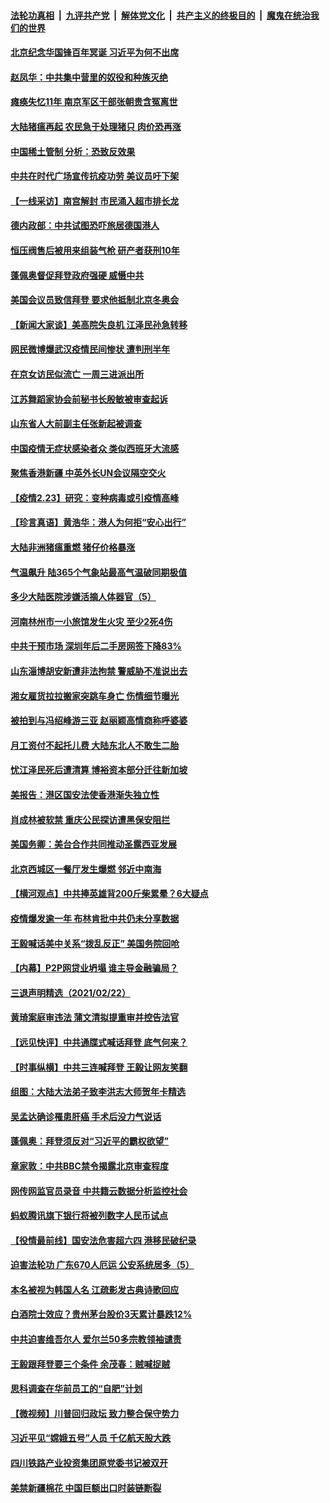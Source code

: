 

####  [法轮功真相](../../../../basic/blob/master/README.md?t=02240431) &nbsp;|&nbsp; [九评共产党](../../../../9ping.md/blob/master/README.md?t=02240431) &nbsp;|&nbsp; [解体党文化](../../../../jtdwh.md/blob/master/README.md?t=02240431)  &nbsp;|&nbsp; [共产主义的终极目的](../../../../gczydzjmd.md/blob/master/README.md?t=02240431) &nbsp;|&nbsp; [魔鬼在统治我们的世界](../../../../mgztzwmdsj.md/blob/master/README.md?t=02240431) 

#### [北京纪念华国锋百年冥诞 习近平为何不出席](../pages/nsc413/n12770385.md?t=02240431) 

#### [赵凤华：中共集中营里的奴役和种族灭绝](../pages/nsc413/n12770399.md?t=02240431) 

#### [瘫痪失忆11年 南京军区干部张朝贵含冤离世](../pages/nsc413/n12769725.md?t=02240431) 

#### [大陆猪瘟再起 农民急于处理猪只 肉价恐再涨](../pages/nsc413/n12770155.md?t=02240431) 

#### [中国稀土管制 分析：恐致反效果](../pages/nsc413/n12769876.md?t=02240431) 

#### [中共在时代广场宣传抗疫功劳 美议员吁下架](../pages/nsc413/n12770386.md?t=02240431) 

#### [【一线采访】南宫解封 市民涌入超市排长龙](../pages/nsc413/n12770389.md?t=02240431) 

#### [德内政部：中共试图恐吓旅居德国港人](../pages/nsc413/n12770308.md?t=02240431) 

#### [恒压阀售后被用来组装气枪 研产者获刑10年](../pages/nsc413/n12770252.md?t=02240431) 

#### [蓬佩奥督促拜登政府强硬 威慑中共](../pages/nsc413/n12770131.md?t=02240431) 

#### [美国会议员致信拜登 要求他抵制北京冬奥会](../pages/nsc413/n12770180.md?t=02240431) 

#### [【新闻大家谈】美高院失良机 江泽民孙急转移](../pages/nsc413/n12770173.md?t=02240431) 

#### [网民微博爆武汉疫情民间惨状 遭判刑半年](../pages/nsc413/n12770089.md?t=02240431) 

#### [在京女访民似流亡 一周三进派出所](../pages/nsc413/n12769895.md?t=02240431) 

#### [江苏舞蹈家协会前秘书长殷敏被审查起诉](../pages/nsc413/n12769830.md?t=02240431) 

#### [山东省人大前副主任张新起被调查](../pages/nsc413/n12769620.md?t=02240431) 

#### [中国疫情无症状感染者众 类似西班牙大流感](../pages/nsc413/n12769909.md?t=02240431) 

#### [聚焦香港新疆 中英外长UN会议隔空交火](../pages/nsc413/n12769762.md?t=02240431) 

#### [【疫情2.23】研究：变种病毒或引疫情高峰](../pages/nsc413/n12769518.md?t=02240431) 

#### [【珍言真语】黄浩华：港人为何拒“安心出行”](../pages/nsc413/n12767941.md?t=02240431) 

#### [大陆非洲猪瘟重燃 猪仔价格暴涨](../pages/nsc413/n12769490.md?t=02240431) 

#### [气温飙升 陆365个气象站最高气温破同期极值](../pages/nsc413/n12769579.md?t=02240431) 


#### [多少大陆医院涉嫌活摘人体器官（5）](../pages/nsc413/n12768383.md?t=02240431) 

#### [河南林州市一小旅馆发生火灾 至少2死4伤](../pages/nsc413/n12768840.md?t=02240431) 

#### [中共干预市场 深圳年后二手房网签下降83%](../pages/nsc413/n12768945.md?t=02240431) 

#### [山东淄博胡安新遭非法拘禁 警威胁不准说出去](../pages/nsc413/n12769136.md?t=02240431) 

#### [湘女雇货拉拉搬家突跳车身亡 伤情细节曝光](../pages/nsc413/n12768921.md?t=02240431) 

#### [被拍到与冯绍峰游三亚 赵丽颖高情商称呼婆婆](../pages/nsc413/n12768556.md?t=02240431) 

#### [月工资付不起托儿费 大陆东北人不敢生二胎](../pages/nsc413/n12768506.md?t=02240431) 

#### [忧江泽民死后遭清算 博裕资本部分迁往新加坡](../pages/nsc413/n12768678.md?t=02240431) 

#### [美报告：港区国安法使香港渐失独立性](../pages/nsc413/n12768824.md?t=02240431) 

#### [肖成林被软禁 重庆公民探访遭黑保安阻拦](../pages/nsc413/n12768820.md?t=02240431) 

#### [美国务卿：美台合作共同推动圣露西亚发展](../pages/nsc413/n12768717.md?t=02240431) 

#### [北京西城区一餐厅发生爆燃 邻近中南海](../pages/nsc413/n12768706.md?t=02240431) 

#### [【横河观点】中共捧英雄背200斤柴累晕？6大疑点](../pages/nsc413/n12768608.md?t=02240431) 

#### [疫情爆发逾一年 布林肯批中共仍未分享数据](../pages/nsc413/n12768722.md?t=02240431) 

#### [王毅喊话美中关系“拨乱反正” 美国务院回呛](../pages/nsc413/n12768543.md?t=02240431) 

#### [【内幕】P2P网贷业坍塌 谁主导金融骗局？](../pages/nsc413/n12766397.md?t=02240431) 

#### [三退声明精选（2021/02/22）](../pages/nsc413/n12768692.md?t=02240431) 

#### [黄琦案庭审违法 蒲文清拟提重审并控告法官](../pages/nsc413/n12768551.md?t=02240431) 

#### [【远见快评】中共通牒式喊话拜登 底气何来？](../pages/nsc413/n12768493.md?t=02240431) 

#### [【时事纵横】中共三连喊拜登 王毅让网友笑翻](../pages/nsc413/n12768467.md?t=02240431) 

#### [组图：大陆大法弟子致李洪志大师贺年卡精选](../pages/nsc413/n12749844.md?t=02240431) 

#### [吴孟达确诊罹患肝癌 手术后没力气说话](../pages/nsc413/n12768344.md?t=02240431) 

#### [蓬佩奥：拜登须反对“习近平的霸权欲望”](../pages/nsc413/n12768187.md?t=02240431) 

#### [章家敦：中共BBC禁令揭露北京审查程度](../pages/nsc413/n12768363.md?t=02240431) 

#### [网传网监官员录音 中共籍云数据分析监控社会](../pages/nsc413/n12768374.md?t=02240431) 

#### [蚂蚁腾讯旗下银行将被列数字人民币试点](../pages/nsc413/n12768263.md?t=02240431) 

#### [【役情最前线】国安法危害超六四 港移民破纪录](../pages/nsc413/n12768151.md?t=02240431) 

#### [迫害法轮功 广东670人厄运 公安系统居多（5）](../pages/nsc413/n12767749.md?t=02240431) 

#### [本名被视为韩国人名 江疏影发古典诗歌回应](../pages/nsc413/n12768104.md?t=02240431) 

#### [白酒院士效应？贵州茅台股价3天累计暴跌12%](../pages/nsc413/n12768099.md?t=02240431) 

#### [中共迫害维吾尔人 爱尔兰50多宗教领袖谴责](../pages/nsc413/n12768118.md?t=02240431) 

#### [王毅跟拜登要三个条件 余茂春：贼喊捉贼](../pages/nsc413/n12768125.md?t=02240431) 

#### [思科调查在华前员工的“自肥”计划](../pages/nsc413/n12768110.md?t=02240431) 

#### [【微视频】川普回归政坛 致力整合保守势力](../pages/nsc413/n12767702.md?t=02240431) 

#### [习近平见“嫦娥五号”人员 千亿航天股大跌](../pages/nsc413/n12767915.md?t=02240431) 

#### [四川铁路产业投资集团原党委书记被双开](../pages/nsc413/n12767712.md?t=02240431) 

#### [美禁新疆棉花 中国巨额出口时装链断裂](../pages/nsc413/n12767933.md?t=02240431) 

